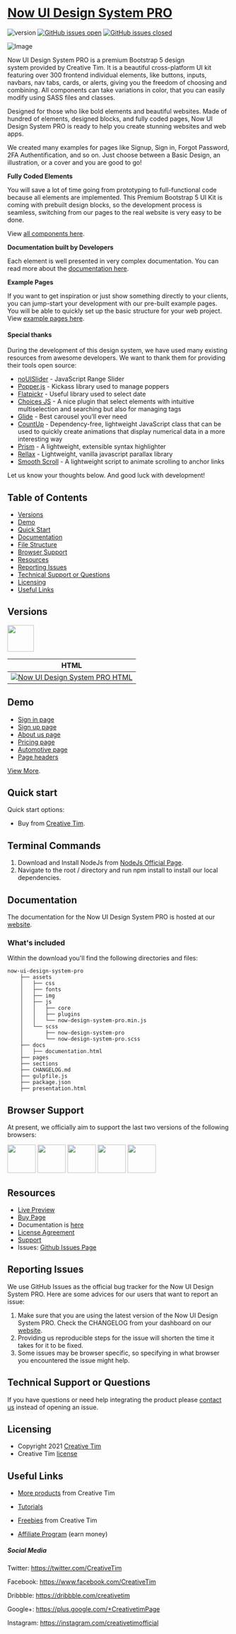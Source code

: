 # [Now UI Design System PRO](http://demos.creative-tim.com/now-ui-design-system-pro/presentation.html?ref=readme-nudsp)

![version](https://img.shields.io/badge/version-2.0.1-blue.svg) [![GitHub issues open](https://img.shields.io/github/issues/creativetimofficial/ct-now-ui-design-system-pro.svg?maxAge=2592000)](https://github.com/creativetimofficial/ct-now-ui-design-system-pro/issues?q=is%3Aopen+is%3Aissue) [![GitHub issues closed](https://img.shields.io/github/issues-closed-raw/creativetimofficial/ct-now-ui-design-system-pro.svg?maxAge=2592000)](https://github.com/creativetimofficial/ct-now-ui-design-system-pro/issues?q=is%3Aissue+is%3Aclosed)

![Image](https://s3.amazonaws.com/creativetim_bucket/products/489/original/opt_nudsp_thumbnail.jpg)

Now UI Design System PRO is a premium Bootstrap 5 design system provided by Creative Tim. It is a beautiful cross-platform UI kit featuring over 300 frontend individual elements, like buttons, inputs, navbars, nav tabs, cards, or alerts, giving you the freedom of choosing and combining. All components can take variations in color, that you can easily modify using SASS files and classes.

Designed for those who like bold elements and beautiful websites. Made of hundred of elements, designed blocks, and fully coded pages, Now UI Design System PRO is ready to help you create stunning websites and web apps.

We created many examples for pages like Signup, Sign in, Forgot Password, 2FA Authentification, and so on. Just choose between a Basic Design, an illustration, or a cover and you are good to go!

**Fully Coded Elements**

You will save a lot of time going from prototyping to full-functional code because all elements are implemented. This Premium Bootstrap 5 UI Kit is coming with prebuilt design blocks, so the development process is seamless, switching from our pages to the real website is very easy to be done.

View [all components here](https://www.creative-tim.com/learning-lab/bootstrap/alerts/now-ui-design-system?ref=readme-nudsp).

**Documentation built by Developers**

Each element is well presented in very complex documentation. You can read more about the [documentation here](https://www.creative-tim.com/learning-lab/bootstrap/overview/now-ui-design-system?ref=readme-nudsp).

**Example Pages**

If you want to get inspiration or just show something directly to your clients, you can jump-start your development with our pre-built example pages. You will be able to quickly set up the basic structure for your web project. View [example pages here](https://demos.creative-tim.com/now-ui-design-system-pro/presentation.html?ref=readme-nudsp).

#### Special thanks
During the development of this design system, we have used many existing resources from awesome developers. We want to thank them for providing their tools open source:
- [noUISlider](https://refreshless.com/nouislider/) - JavaScript Range Slider
- [Popper.js](https://popper.js.org/) - Kickass library used to manage poppers
- [Flatpickr](https://flatpickr.js.org/) - Useful library used to select date
- [Choices JS](https://joshuajohnson.co.uk/Choices/) - A nice plugin that select elements with intuitive multiselection and searching but also for managing tags
- [Glide](https://glidejs.com/) - Best carousel you’ll ever need
- [CountUp](https://inorganik.github.io/countUp.js/) - Dependency-free, lightweight JavaScript class that can be used to quickly create animations that display numerical data in a more interesting way
- [Prism](https://prismjs.com/) - A lightweight, extensible syntax highlighter
- [Rellax](https://dixonandmoe.com/rellax/) - Lightweight, vanilla javascript parallax library
- [Smooth Scroll](https://github.com/cferdinandi/smooth-scroll) - A lightweight script to animate scrolling to anchor links

Let us know your thoughts below. And good luck with development!

## Table of Contents

* [Versions](#versions)
* [Demo](#demo)
* [Quick Start](#quick-start)
* [Documentation](#documentation)
* [File Structure](#file-structure)
* [Browser Support](#browser-support)
* [Resources](#resources)
* [Reporting Issues](#reporting-issues)
* [Technical Support or Questions](#technical-support-or-questions)
* [Licensing](#licensing)
* [Useful Links](#useful-links)

## Versions

[<img src="https://s3.amazonaws.com/creativetim_bucket/github/html.png" width="60" height="60" />](https://www.creative-tim.com/product/now-ui-design-system-pro?ref=readme-nudsp)

| HTML |
| --- |
| [![Now UI Design System PRO HTML](https://s3.amazonaws.com/creativetim_bucket/products/489/original/opt_nudsp_thumbnail.png?1612539858)](http://demos.creative-tim.com/now-ui-design-system-pro/presentation.html?ref=readme-sudsp)

## Demo

- [Sign in page](https://demos.creative-tim.com/now-ui-design-system-pro/pages/sign-in/sign-in-basic.html?ref=readme-nudsp)
- [Sign up page](https://demos.creative-tim.com/now-ui-design-system-pro/pages/sign-up/sign-up-illustration.html?ref=readme-nudsp)
- [About us page](https://demos.creative-tim.com/now-ui-design-system-pro/pages/about-us.html?ref=readme-nudsp)
- [Pricing page](https://demos.creative-tim.com/now-ui-design-system-pro/pages/pricing.html?ref=readme-nudsp)
- [Automotive page](https://demos.creative-tim.com/now-ui-design-system-pro/pages/automotive.html?ref=readme-nudsp)
- [Page headers](https://demos.creative-tim.com/now-ui-design-system-pro/sections/page-sections/hero-sections.html?ref=readme-nudsp)

[View More](https://demos.creative-tim.com/now-ui-design-system-pro/presentation.html?ref=readme-nudsp).

## Quick start

Quick start options:

- Buy from [Creative Tim](https://www.creative-tim.com/product/now-ui-design-system-pro?ref=readme-nudsp).

## Terminal Commands

1. Download and Install NodeJs from [NodeJs Official Page](https://nodejs.org/en/download/).
2. Navigate to the root / directory and run npm install to install our local dependencies.

## Documentation
The documentation for the Now UI Design System PRO is hosted at our [website](https://www.creative-tim.com/learning-lab/bootstrap/overview/now-ui-design-system?ref=readme-nudsp).

### What's included

Within the download you'll find the following directories and files:

```
now-ui-design-system-pro
    ├── assets
    │   ├── css
    │   ├── fonts
    │   ├── img
    │   ├── js
    │   │   ├── core
    │   │   ├── plugins
    │   │   └── now-design-system-pro.min.js
    │   └── scss
    │       ├── now-design-system-pro
    │       └── now-design-system-pro.scss
    ├── docs
    │   ├── documentation.html
    ├── pages
    ├── sections
    ├── CHANGELOG.md
    ├── gulpfile.js
    ├── package.json
    ├── presentation.html
```

## Browser Support

At present, we officially aim to support the last two versions of the following browsers:

<img src="https://s3.amazonaws.com/creativetim_bucket/github/browser/chrome.png" width="64" height="64"> <img src="https://s3.amazonaws.com/creativetim_bucket/github/browser/firefox.png" width="64" height="64"> <img src="https://s3.amazonaws.com/creativetim_bucket/github/browser/edge.png" width="64" height="64"> <img src="https://s3.amazonaws.com/creativetim_bucket/github/browser/safari.png" width="64" height="64"> <img src="https://s3.amazonaws.com/creativetim_bucket/github/browser/opera.png" width="64" height="64">

## Resources
- [Live Preview](https://demos.creative-tim.com/now-ui-design-system-pro/presentation.html?ref=readme-nudsp)
- [Buy Page](https://www.creative-tim.com/product/now-ui-design-system-pro?ref=readme-nudsp)
- Documentation is [here](https://www.creative-tim.com/learning-lab/bootstrap/overview/now-ui-design-system?ref=readme-nudsp)
- [License Agreement](https://www.creative-tim.com/license?ref=readme-nudsp)
- [Support](https://www.creative-tim.com/contact-us?ref=readme-nudsp)
- Issues: [Github Issues Page](https://github.com/creativetimofficial/ct-now-ui-design-system-pro/issues)

## Reporting Issues
We use GitHub Issues as the official bug tracker for the Now UI Design System PRO. Here are some advices for our users that want to report an issue:

1. Make sure that you are using the latest version of the Now UI Design System PRO. Check the CHANGELOG from your dashboard on our [website](https://www.creative-tim.com/product/now-ui-design-system-pro?ref=readme-nudsp).
2. Providing us reproducible steps for the issue will shorten the time it takes for it to be fixed.
3. Some issues may be browser specific, so specifying in what browser you encountered the issue might help.

## Technical Support or Questions

If you have questions or need help integrating the product please [contact us](https://www.creative-tim.com/contact-us?ref=readme-nudsp) instead of opening an issue.

## Licensing

- Copyright 2021 [Creative Tim](https://www.creative-tim.com?ref=readme-nudsp)
- Creative Tim [license](https://www.creative-tim.com/license?ref=readme-nudsp)

## Useful Links

- [More products](https://www.creative-tim.com/templates?ref=readme-nudsp) from Creative Tim

- [Tutorials](https://www.youtube.com/channel/UCVyTG4sCw-rOvB9oHkzZD1w)

- [Freebies](https://www.creative-tim.com/bootstrap-themes/free?ref=readme-nudsp) from Creative Tim

- [Affiliate Program](https://www.creative-tim.com/affiliates/new?ref=readme-nudsp) (earn money)

##### Social Media

Twitter: <https://twitter.com/CreativeTim>

Facebook: <https://www.facebook.com/CreativeTim>

Dribbble: <https://dribbble.com/creativetim>

Google+: <https://plus.google.com/+CreativetimPage>

Instagram: <https://instagram.com/creativetimofficial>
